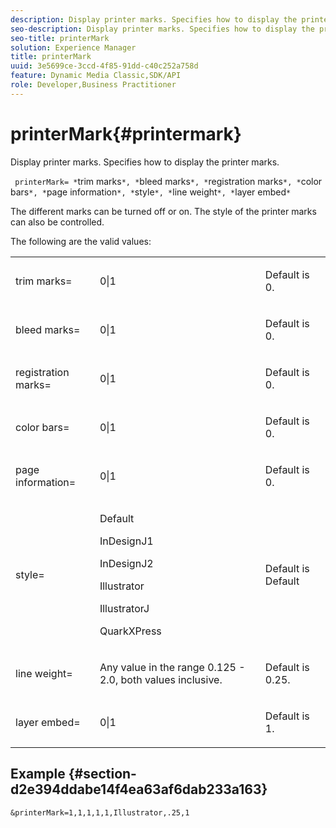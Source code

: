 ```yaml
---
description: Display printer marks. Specifies how to display the printer marks.
seo-description: Display printer marks. Specifies how to display the printer marks.
seo-title: printerMark
solution: Experience Manager
title: printerMark
uuid: 3e5699ce-3ccd-4f85-91dd-c40c252a758d
feature: Dynamic Media Classic,SDK/API
role: Developer,Business Practitioner
---
```


# printerMark{#printermark}

Display printer marks. Specifies how to display the printer marks.

 ` printerMark= *`trim marks`*, *`bleed marks`*, *`registration marks`*, *`color bars`*, *`page information`*, *`style`*, *`line weight`*, *`layer embed`*`

The different marks can be turned off or on. The style of the printer marks can also be controlled.

The following are the valid values:

<table id="simpletable_C84560940CAC46D8BE9D0EFEE5EBF323"> 
 <tr class="strow"> 
  <td class="stentry"> <p>trim marks= </p></td> 
  <td class="stentry"> <p>0|1 </p></td> 
  <td class="stentry"> <p>Default is 0. </p></td> 
 </tr> 
 <tr class="strow"> 
  <td class="stentry"> <p>bleed marks= </p></td> 
  <td class="stentry"> <p>0|1 </p></td> 
  <td class="stentry"> <p>Default is 0. </p></td> 
 </tr> 
 <tr class="strow"> 
  <td class="stentry"> <p>registration marks= </p></td> 
  <td class="stentry"> <p>0|1 </p></td> 
  <td class="stentry"> <p>Default is 0. </p></td> 
 </tr> 
 <tr class="strow"> 
  <td class="stentry"> <p>color bars= </p></td> 
  <td class="stentry"> <p>0|1 </p></td> 
  <td class="stentry"> <p>Default is 0. </p></td> 
 </tr> 
 <tr class="strow"> 
  <td class="stentry"> <p>page information= </p></td> 
  <td class="stentry"> <p>0|1 </p></td> 
  <td class="stentry"> <p>Default is 0. </p></td> 
 </tr> 
 <tr class="strow"> 
  <td class="stentry"> <p>style= </p></td> 
  <td class="stentry"> <p>Default </p> <p>InDesignJ1 </p> <p>InDesignJ2 </p> <p>Illustrator </p> <p>IllustratorJ </p> <p>QuarkXPress </p> </td> 
  <td class="stentry"> <p>Default is Default </p></td> 
 </tr> 
 <tr class="strow"> 
  <td class="stentry"> <p>line weight= </p></td> 
  <td class="stentry"> <p>Any value in the range 0.125 - 2.0, both values inclusive. </p></td> 
  <td class="stentry"> <p>Default is 0.25. </p></td> 
 </tr> 
 <tr class="strow"> 
  <td class="stentry"> <p>layer embed= </p></td> 
  <td class="stentry"> <p>0|1 </p></td> 
  <td class="stentry"> <p>Default is 1. </p></td> 
 </tr> 
</table>

## Example {#section-d2e394ddabe14f4ea63af6dab233a163}

`&printerMark=1,1,1,1,1,Illustrator,.25,1` 

